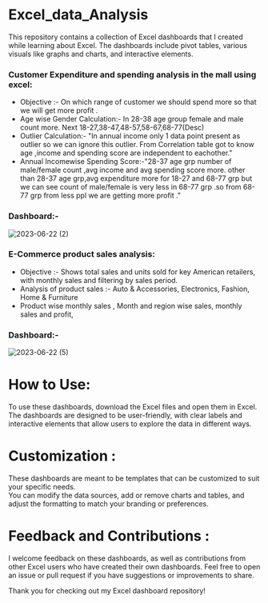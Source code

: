 # Excel_data_Analysis
This repository contains a collection of Excel dashboards that I created while learning about Excel.
The dashboards include pivot tables, various visuals like graphs and charts, and interactive elements.
### Customer Expenditure and spending analysis in the mall using excel:
 * Objective :-  On which range of customer we should spend more so that we will get more profit .
 * Age wise Gender Calculation:- In 28-38 age group female and male count more. Next 18-27,38-47,48-57,58-67,68-77(Desc)
 * Outlier Calculation:- "In annual income only 1 data point present as outlier  so we can ignore this outlier.
                         From Correlation table got to know age ,income and spending score are independent to eachother."
 * Annual Incomewise Spending Score:-"28-37 age grp number of male/female count ,avg income and avg spending score more.
                         other than 28-37 age grp,avg expenditure more for 18-27 and 68-77 grp 
                         but we can see count of male/female is very less in 68-77 grp .so from 68-77 grp from 
                         less ppl we are getting more profit ."
### Dashboard:-
![2023-06-22 (2)](https://github.com/Kartikdabre199/Excel_data_Analysis/assets/111987494/9bfb1803-0081-44b9-b32b-940eb95ef140)

### E-Commerce product sales analysis: 
 * Objective :- Shows total sales and units sold for key American retailers, with monthly sales and filtering by sales period.
 * Analysis of product sales :- Auto & Accessories, Electronics, Fashion, Home & Furniture
 * Product wise monthly sales , Month and region wise sales, monthly sales and profit,
### Dashboard:- 
![2023-06-22 (5)](https://github.com/Kartikdabre199/Excel_data_Analysis/assets/111987494/3fc24f65-2c7f-42ca-a523-c5db07a04231)


# How to Use: 
To use these dashboards, download the Excel files and open them in Excel.
The dashboards are designed to be user-friendly, with clear labels and interactive elements that allow users to explore the data in different ways.

# Customization :
These dashboards are meant to be templates that can be customized to suit your specific needs.\
You can modify the data sources, add or remove charts and tables, and adjust the formatting to match your branding or preferences.

# Feedback and Contributions :
I welcome feedback on these dashboards, as well as contributions from other Excel users who have created their own dashboards. Feel free to open an issue or pull request if you have suggestions or improvements to share.

Thank you for checking out my Excel dashboard repository!

